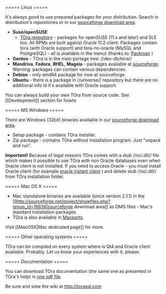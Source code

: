 ===== Linux =====

It's always good to use prepared packages for your distribution. Search in distribution's repositories or in our [sourceforge download area](http://sourceforge.net/project/showfiles.php?group_id=16636).


  * **Suse/openSUSE**
    * [TOra repository](http://download.yarpen.cz/) - packages for openSUSE (11.x and later) and SLE too. All RPMs are built against Oracle 11.2 client. Packages contain tora (with Oracle support) and tora-no-oracle (MySQL and PostgreSQL) - all is available in the menu) (thanks to: [Packman](http://packman.links2linux.org/) )
  * **Gentoo** - TOra is in the main portage tree: //dev-db/tora//
  * **Mandriva**, **Fedora**, **RHEL**, **Mageia** - packages available at [sourceforge](https://sourceforge.net/projects/tora/files/tora/). Warning: packages can contain various dependencies.
  * **Debian** - only amd64 package for now at sourceforge.
  * **Ubuntu** - there is a package in //universe// repository but there are no additional info id it's available with Oracle support.

You can always build your own TOra from source code. See [[Development]] section for howto

===== MS Windows =====

There are Windows (32bit) binaries available in our [sourceforge download area](http://sourceforge.net/project/showfiles.php?group_id=16636).
  - Setup package - contains TOra installer.
  - Zip package - contains TOra without installation program. Just "unpack and run".

**Important!** Because of legal reasons TOra comes with a stub //oci.dll// file which makes it possible to use TOra with non Oracle databases even when Oracle client is not installed. If you need to access Oracle - you must install Oracle client (for example [oracle instant client](http://www.oracle.com/technology/software/tech/oci/instantclient/index.html) ) and delete stub //oci.dll// from TOra installation folder.

===== Mac OS X =====

  - Mac standalone binaries are available (since version 2.1.1) in the [[http://sourceforge.net/project/showfiles.php?group_id=16636|sourceforge download area]] as DMG files - Mac's standard installation packages.
  - TOra is also available in [Macports](http://www.macports.org).

Visit [[MacOSX|Mac dedicated page]] for more.

===== Other operating systems =====

TOra can be compiled on every system where is Qt4 and Oracle client available. Probably. Let us know your experiences with it, please.

===== Documentation =====

You can download TOra documentation (the same one as presented in TOra's help) in [one pdf file](http://sourceforge.net/projects/tora/files/tora/tora_documentation.pdf/download).

Be sure and view the wiki at http://torasql.com